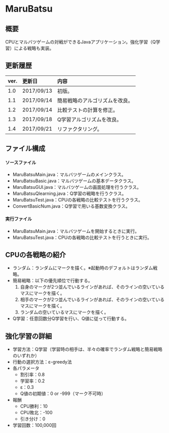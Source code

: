 # MaruBatsu

## 概要
CPUとマルバツゲームの対戦ができるJavaアプリケーション。強化学習（Q学習）による戦略も実装。

## 更新履歴
|ver.|更新日|内容|
|:-|:-|:-|
|1.0|2017/09/13|初版。|
|1.1|2017/09/14|簡易戦略のアルゴリズムを改良。|
|1.2|2017/09/14|比較テストの計算を修正。|
|1.3|2017/09/18|Q学習アルゴリズムを改良。|
|1.4|2017/09/21|リファクタリング。|

## ファイル構成
#### ソースファイル
- MaruBatsuMain.java：マルバツゲームのメインクラス。
- MaruBatsuBasic.java：マルバツゲームの基本データクラス。
- MaruBatsuGUI.java：マルバツゲームの画面処理を行うクラス。
- MaruBatsuQlearning.java：Q学習の戦略を行うクラス。
- MaruBatsuTest.java：CPUの各戦略の比較テストを行うクラス。
- ConvertBasicNum.java：Q学習で用いる基数変換クラス。

#### 実行ファイル
- MaruBatsuMain.java：マルバツゲームを開始するときに実行。
- MaruBatsuTest.java：CPUの各戦略の比較テストを行うときに実行。

## CPUの各戦略の紹介
- ランダム：ランダムにマークを描く。※起動時のデフォルトはランダム戦略。
- 簡易戦略：以下の優先順位で行動する。
  1. 自身のマークが2つ並んでいるラインがあれば、そのラインの空いているマスにマークを描く。
  2. 相手のマークが2つ並んでいるラインがあれば、そのラインの空いているマスにマークを描く。
  3. ランダムの空いているマスにマークを描く。
- Q学習：任意回数分Q学習を行い、Q値に従って行動する。  

## 強化学習の詳細
- 学習方法：Q学習（学習時の相手は、半々の確率でランダム戦略と簡易戦略のいずれか）
- 行動の選択方法：ε-greedy法
- 各パラメータ
  - 割引率：0.8
  - 学習率：0.2
  - ε：0.3
  - Q値の初期値：0 or -999（マーク不可時）
- 報酬
  - CPU勝利：10
  - CPU敗北：-100
  - 引き分け：0
- 学習回数：100,000回
